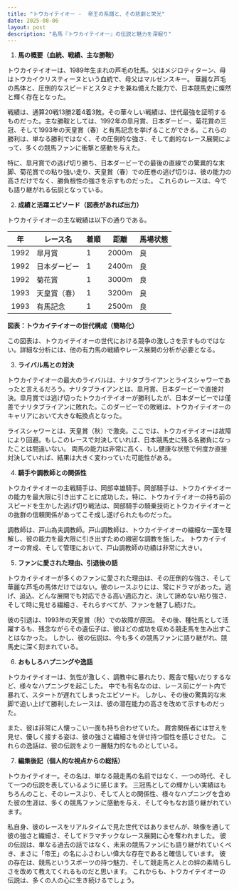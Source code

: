 ```yaml
---
title: "トウカイテイオー -  帝王の系譜と、その悲劇と栄光"
date: 2025-08-06
layout: post
description: "名馬『トウカイテイオー』の伝説と魅力を深堀り"
---
```


1. **馬の概要（血統、戦績、主な勝鞍）**

トウカイテイオーは、1989年生まれの芦毛の牡馬。父はメジロティターン、母はトウカイクリスティーヌという血統で、母父はマルゼンスキー。  華麗な芦毛の馬体と、圧倒的なスピードとスタミナを兼ね備えた能力で、日本競馬史に燦然と輝く存在となった。

戦績は、通算20戦13勝2着4着3敗。その華々しい戦績は、世代最強を証明するものだった。主な勝鞍としては、1992年の皐月賞、日本ダービー、菊花賞の三冠、そして1993年の天皇賞（春）と有馬記念を挙げることができる。これらの勝利は、単なる勝利ではなく、その圧倒的な強さ、そして劇的なレース展開によって、多くの競馬ファンに衝撃と感動を与えた。

特に、皐月賞での逃げ切り勝ち、日本ダービーでの最後の直線での驚異的な末脚、菊花賞での粘り強い走り、天皇賞（春）での圧巻の逃げ切りは、彼の能力の高さだけでなく、勝負根性の強さを示すものだった。  これらのレースは、今でも語り継がれる伝説となっている。


2. **成績と活躍エピソード（図表があれば出力）**

トウカイテイオーの主な戦績は以下の通りである。

| 年 | レース名        | 着順 | 距離 | 馬場状態 |
|---|-----------------|-------|-------|-----------|
| 1992 | 皐月賞          | 1     | 2000m | 良         |
| 1992 | 日本ダービー      | 1     | 2400m | 良         |
| 1992 | 菊花賞          | 1     | 3000m | 良         |
| 1993 | 天皇賞（春）    | 1     | 3200m | 良         |
| 1993 | 有馬記念        | 1     | 2500m | 良         |


**図表：トウカイテイオーの世代構成（簡略化）**

この図表は、トウカイテイオーの世代における競争の激しさを示すものではない。詳細な分析には、他の有力馬の戦績やレース展開の分析が必要となる。


3. **ライバル馬との対決**

トウカイテイオーの最大のライバルは、ナリタブライアンとライスシャワーであったと言えるだろう。ナリタブライアンとは、皐月賞、日本ダービーで直接対決。皐月賞では逃げ切ったトウカイテイオーが勝利したが、日本ダービーでは僅差でナリタブライアンに敗れた。このダービーでの敗戦は、トウカイテイオーのキャリアにおいて大きな転換点となった。

ライスシャワーとは、天皇賞（秋）で激突。ここでは、トウカイテイオーは故障により回避。もしこのレースで対決していれば、日本競馬史に残る名勝負になったことは間違いない。  両馬の能力は非常に高く、もし健康な状態で何度か直接対決していれば、結果は大きく変わっていた可能性がある。


4. **騎手や調教師との関係性**

トウカイテイオーの主戦騎手は、岡部幸雄騎手。岡部騎手は、トウカイテイオーの能力を最大限に引き出すことに成功した。特に、トウカイテイオーの持ち前のスピードを生かした逃げ切り戦法は、岡部騎手の騎乗技術とトウカイテイオーとの抜群の信頼関係があってこそ成し遂げられたものだった。

調教師は、戸山為夫調教師。戸山調教師は、トウカイテイオーの繊細な一面を理解し、彼の能力を最大限に引き出すための緻密な調教を施した。  トウカイテイオーの育成、そして管理において、戸山調教師の功績は非常に大きい。


5. **ファンに愛された理由、引退後の話**

トウカイテイオーが多くのファンに愛された理由は、その圧倒的な強さ、そして華麗な芦毛の馬体だけではない。彼のレースぶりには、常にドラマがあった。逃げ、追込、どんな展開でも対応できる高い適応力と、決して諦めない粘り強さ、そして時に見せる繊細さ、それらすべてが、ファンを魅了し続けた。

彼の引退は、1993年の天皇賞（秋）での故障が原因。  その後、種牡馬として活躍するも、残念ながらその遺伝子は、彼ほどの成功を収める競走馬を生み出すことはなかった。  しかし、彼の伝説は、今も多くの競馬ファンに語り継がれ、競馬史に深く刻まれている。


6. **おもしろハプニングや逸話**

トウカイテイオーは、気性が激しく、調教中に暴れたり、厩舎で騒いだりするなど、様々なハプニングを起こした。  中でも有名なのは、レース前にゲート内で暴れて、スタートが遅れてしまったエピソード。  しかし、その後の驚異的な末脚で追い上げて勝利したレースは、彼の潜在能力の高さを改めて示すものだった。

また、彼は非常に人懐っこい一面も持ち合わせていた。  厩舎関係者には甘えを見せ、優しく接する姿は、彼の強さと繊細さを併せ持つ個性を感じさせた。  これらの逸話は、彼の伝説をより一層魅力的なものとしている。


7. **編集後記（個人的な視点からの総括）**

トウカイテイオー。その名は、単なる競走馬の名前ではなく、一つの時代、そして一つの伝説を表しているように感じます。  三冠馬としての輝かしい実績はもちろんのこと、そのレースぶり、そして人との関係性、様々なハプニングを含めた彼の生涯は、多くの競馬ファンに感動を与え、そして今もなお語り継がれています。

私自身、彼のレースをリアルタイムで見た世代ではありませんが、映像を通して彼の強さと繊細さ、そしてドラマチックなレース展開に心を奪われました。  彼の伝説は、単なる過去の話ではなく、未来の競馬ファンにも語り継がれていくべき、まさに「帝王」の名にふさわしい偉大な存在であると確信しています。  彼の存在は、競馬というスポーツの持つ魅力、そして競走馬と人との絆の素晴らしさを改めて教えてくれるものだと思います。  これからも、トウカイテイオーの伝説は、多くの人の心に生き続けるでしょう。
